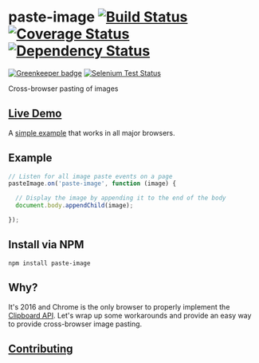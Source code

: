 paste-image [![Build Status](https://travis-ci.org/redgeoff/paste-image.svg)](https://travis-ci.org/redgeoff/paste-image) [![Coverage Status](https://coveralls.io/repos/redgeoff/paste-image/badge.svg?branch=master&service=github)](https://coveralls.io/github/redgeoff/paste-image?branch=master) [![Dependency Status](https://david-dm.org/redgeoff/paste-image.svg)](https://david-dm.org/redgeoff/paste-image)
===

[![Greenkeeper badge](https://badges.greenkeeper.io/redgeoff/paste-image.svg)](https://greenkeeper.io/)
[![Selenium Test Status](https://saucelabs.com/browser-matrix/paste-image-user.svg)](https://saucelabs.com/u/paste-image-user)

Cross-browser pasting of images


[Live Demo](http://redgeoff.github.io/paste-image/examples)
---
A [simple example](http://redgeoff.github.io/paste-image/examples) that works in all major browsers.


Example
---

```js
// Listen for all image paste events on a page
pasteImage.on('paste-image', function (image) {

  // Display the image by appending it to the end of the body
  document.body.appendChild(image);

});
```


Install via NPM
---

    npm install paste-image


Why?
---

It's 2016 and Chrome is the only browser to properly implement the [Clipboard API](https://www.w3.org/TR/clipboard-apis). Let's wrap up some workarounds and provide an easy way to provide cross-browser image pasting.


[Contributing](CONTRIBUTING.md)
---
